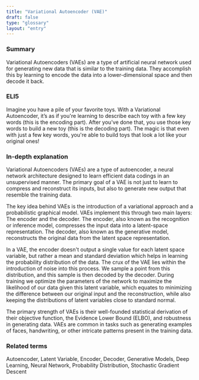 ```yaml
---
title: "Variational Autoencoder (VAE)"
draft: false
type: "glossary"
layout: "entry"
---
```


### Summary

Variational Autoencoders (VAEs) are a type of artificial neural network used for generating new data that is similar to the training data. They accomplish this by learning to encode the data into a lower-dimensional space and then decode it back.

### ELI5

Imagine you have a pile of your favorite toys. With a Variational Autoencoder, it’s as if you're learning to describe each toy with a few key words (this is the encoding part). After you've done that, you use those key words to build a new toy (this is the decoding part). The magic is that even with just a few key words, you're able to build toys that look a lot like your original ones!

### In-depth explanation

Variational Autoencoders (VAEs) are a type of autoencoder, a neural network architecture designed to learn efficient data codings in an unsupervised manner. The primary goal of a VAE is not just to learn to compress and reconstruct its inputs, but also to generate new output that resemble the training data.

The key idea behind VAEs is the introduction of a variational approach and a probabilistic graphical model. VAEs implement this through two main layers: The encoder and the decoder. The encoder, also known as the recognition or inference model, compresses the input data into a latent-space representation. The decoder, also known as the generative model, reconstructs the original data from the latent space representation.

In a VAE, the encoder doesn't output a single value for each latent space variable, but rather a mean and standard deviation which helps in learning the probability distribution of the data. The crux of the VAE lies within the introduction of noise into this process. We sample a point from this distribution, and this sample is then decoded by the decoder. During training we optimize the parameters of the network to maximize the likelihood of our data given this latent variable, which equates to minimizing the difference between our original input and the reconstruction, while also keeping the distributions of latent variables close to standard normal.

The primary strength of VAEs is their well-founded statistical derivation of their objective function, the Evidence Lower Bound (ELBO), and robustness in generating data. VAEs are common in tasks such as generating examples of faces, handwriting, or other intricate patterns present in the training data.

### Related terms

Autoencoder, Latent Variable, Encoder, Decoder, Generative Models, Deep Learning, Neural Network, Probability Distribution, Stochastic Gradient Descent

